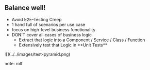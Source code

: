 ## Balance well! 

<div class="horizontal-2">
    <div>
        <ul>
            <li>Avoid E2E-Testing Creep</li>
            <li>1 hand full of scenarios per use case</li>
            <li>focus on high-level business functionality</li>
            <li>DON'T cover all cases of business logic
            <ul>
                <li>Extract that logic into a Component / Service / Class / Function</li>
                <li>Extensively test that Logic in **Unit Tests**</li>
            </ul>
            </li>
        </ul>    
    </div>
    <div>
      ![](../../images/test-pyramid.png)
    </div>
</div>

note:
rolf
